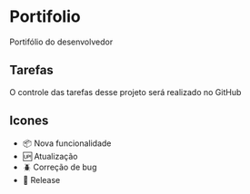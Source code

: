 # Portifolio

Portifólio  do desenvolvedor

## Tarefas

O controle das tarefas desse projeto será realizado no GitHub

## Icones

- :package: Nova funcionalidade
- :up: Atualização
- :beetle: Correção de bug
- :checkered_flag: Release
